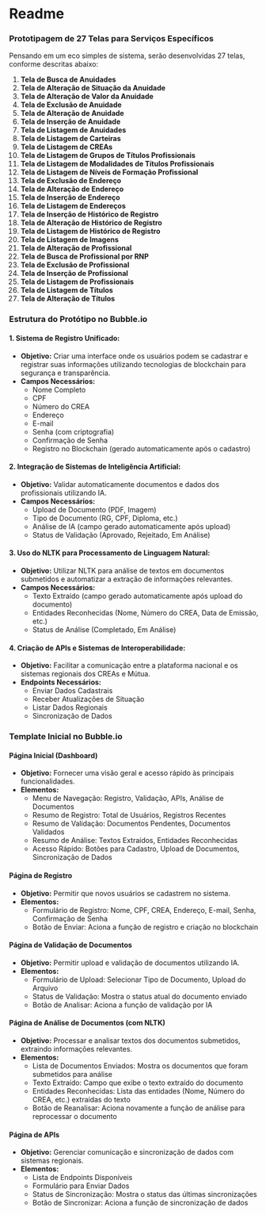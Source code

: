 # Readme

### Prototipagem de 27 Telas para Serviços Específicos

Pensando em um eco simples de sistema, serão desenvolvidas 27 telas, conforme descritas abaixo:

1. **Tela de Busca de Anuidades**
2. **Tela de Alteração de Situação da Anuidade**
3. **Tela de Alteração de Valor da Anuidade**
4. **Tela de Exclusão de Anuidade**
5. **Tela de Alteração de Anuidade**
6. **Tela de Inserção de Anuidade**
7. **Tela de Listagem de Anuidades**
8. **Tela de Listagem de Carteiras**
9. **Tela de Listagem de CREAs**
10. **Tela de Listagem de Grupos de Títulos Profissionais**
11. **Tela de Listagem de Modalidades de Títulos Profissionais**
12. **Tela de Listagem de Níveis de Formação Profissional**
13. **Tela de Exclusão de Endereço**
14. **Tela de Alteração de Endereço**
15. **Tela de Inserção de Endereço**
16. **Tela de Listagem de Endereços**
17. **Tela de Inserção de Histórico de Registro**
18. **Tela de Alteração de Histórico de Registro**
19. **Tela de Listagem de Histórico de Registro**
20. **Tela de Listagem de Imagens**
21. **Tela de Alteração de Profissional**
22. **Tela de Busca de Profissional por RNP**
23. **Tela de Exclusão de Profissional**
24. **Tela de Inserção de Profissional**
25. **Tela de Listagem de Profissionais**
26. **Tela de Listagem de Títulos**
27. **Tela de Alteração de Títulos**

### Estrutura do Protótipo no Bubble.io

#### 1. Sistema de Registro Unificado:
- **Objetivo:** Criar uma interface onde os usuários podem se cadastrar e registrar suas informações utilizando tecnologias de blockchain para segurança e transparência.
- **Campos Necessários:**
  - Nome Completo
  - CPF
  - Número do CREA
  - Endereço
  - E-mail
  - Senha (com criptografia)
  - Confirmação de Senha
  - Registro no Blockchain (gerado automaticamente após o cadastro)

#### 2. Integração de Sistemas de Inteligência Artificial:
- **Objetivo:** Validar automaticamente documentos e dados dos profissionais utilizando IA.
- **Campos Necessários:**
  - Upload de Documento (PDF, Imagem)
  - Tipo de Documento (RG, CPF, Diploma, etc.)
  - Análise de IA (campo gerado automaticamente após upload)
  - Status de Validação (Aprovado, Rejeitado, Em Análise)

#### 3. Uso do NLTK para Processamento de Linguagem Natural:
- **Objetivo:** Utilizar NLTK para análise de textos em documentos submetidos e automatizar a extração de informações relevantes.
- **Campos Necessários:**
  - Texto Extraído (campo gerado automaticamente após upload do documento)
  - Entidades Reconhecidas (Nome, Número do CREA, Data de Emissão, etc.)
  - Status de Análise (Completado, Em Análise)

#### 4. Criação de APIs e Sistemas de Interoperabilidade:
- **Objetivo:** Facilitar a comunicação entre a plataforma nacional e os sistemas regionais dos CREAs e Mútua.
- **Endpoints Necessários:**
  - Enviar Dados Cadastrais
  - Receber Atualizações de Situação
  - Listar Dados Regionais
  - Sincronização de Dados

### Template Inicial no Bubble.io

#### Página Inicial (Dashboard)
- **Objetivo:** Fornecer uma visão geral e acesso rápido às principais funcionalidades.
- **Elementos:**
  - Menu de Navegação: Registro, Validação, APIs, Análise de Documentos
  - Resumo de Registro: Total de Usuários, Registros Recentes
  - Resumo de Validação: Documentos Pendentes, Documentos Validados
  - Resumo de Análise: Textos Extraídos, Entidades Reconhecidas
  - Acesso Rápido: Botões para Cadastro, Upload de Documentos, Sincronização de Dados

#### Página de Registro
- **Objetivo:** Permitir que novos usuários se cadastrem no sistema.
- **Elementos:**
  - Formulário de Registro: Nome, CPF, CREA, Endereço, E-mail, Senha, Confirmação de Senha
  - Botão de Enviar: Aciona a função de registro e criação no blockchain

#### Página de Validação de Documentos
- **Objetivo:** Permitir upload e validação de documentos utilizando IA.
- **Elementos:**
  - Formulário de Upload: Selecionar Tipo de Documento, Upload do Arquivo
  - Status de Validação: Mostra o status atual do documento enviado
  - Botão de Analisar: Aciona a função de validação por IA

#### Página de Análise de Documentos (com NLTK)
- **Objetivo:** Processar e analisar textos dos documentos submetidos, extraindo informações relevantes.
- **Elementos:**
  - Lista de Documentos Enviados: Mostra os documentos que foram submetidos para análise
  - Texto Extraído: Campo que exibe o texto extraído do documento
  - Entidades Reconhecidas: Lista das entidades (Nome, Número do CREA, etc.) extraídas do texto
  - Botão de Reanalisar: Aciona novamente a função de análise para reprocessar o documento

#### Página de APIs
- **Objetivo:** Gerenciar comunicação e sincronização de dados com sistemas regionais.
- **Elementos:**
  - Lista de Endpoints Disponíveis
  - Formulário para Enviar Dados
  - Status de Sincronização: Mostra o status das últimas sincronizações
  - Botão de Sincronizar: Aciona a função de sincronização de dados

